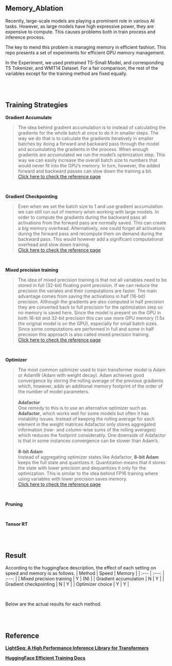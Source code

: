## Memory_Ablation

Recently, large-scale models are playing a prominent role in various AI tasks. However, as large models have high expressive power, they are expensive to compute. This causes problems both in train process and inference process.

The key to mend this problem is managing memory in efficient fashion. 
This repo presents a set of experiments for efficient GPU memory management. <br>

In the Experiment, we used pretrained T5-Small Model, and corresponding T5 Tokenizer, and WMT14 Dataset.
For a fair comparison, the rest of the variables except for the training method are fixed equally.

<br>
<br>

## Training Strategies

**Gradient Accumulate**
> The idea behind gradient accumulation is to instead of calculating the gradients for the whole batch at once to do it in smaller steps. 
The way we do that is to calculate the gradients iteratively in smaller batches by doing a forward and backward pass through the model and accumulating the gradients in the process. 
When enough gradients are accumulated we run the model’s optimization step. 
This way we can easily increase the overall batch size to numbers that would never fit into the GPU’s memory. 
In turn, however, the added forward and backward passes can slow down the training a bit. <br>
[Click here to check the reference page](https://huggingface.co/docs/transformers/perf_train_gpu_one#gradient-accumulation)

<br>

**Gradient Checkpointing**

> Even when we set the batch size to 1 and use gradient accumulation we can still run out of memory when working with large models. 
In order to compute the gradients during the backward pass all activations from the forward pass are normally saved. 
This can create a big memory overhead. Alternatively, one could forget all activations during the forward pass and recompute them on demand during the backward pass. This would however add a significant computational overhead and slow down training. <br>
[Click here to check the reference page](https://huggingface.co/docs/transformers/perf_train_gpu_one#gradient-checkpointing)
<br>

**Mixed precision training**
> The idea of mixed precision training is that not all variables need to be stored in full (32-bit) floating point precision. 
If we can reduce the precision the variales and their computations are faster. 
The main advantage comes from saving the activations in half (16-bit) precision. 
Although the gradients are also computed in half precision they are converted back to full precision for the optimization step so no memory is saved here. 
Since the model is present on the GPU in both 16-bit and 32-bit precision this can use more GPU memory (1.5x the original model is on the GPU), especially for small batch sizes. 
Since some computations are performed in full and some in half precision this approach is also called mixed precision training. <br>
[Click here to check the reference page](https://huggingface.co/docs/transformers/perf_train_gpu_one#fp16-training)

<br>

**Optimizer**
> The most common optimizer used to train transformer model is Adam or AdamW (Adam with weight decay). 
Adam achieves good convergence by storing the rolling average of the previous gradients which, 
however, adds an additional memory footprint of the order of the number of model parameters. <br><br>
**Adafactor** <br>
One remedy to this is to use an alternative optimizer such as **Adafactor**, which works well for some models but often it has instability issues.
Instead of keeping the rolling average for each element in the weight matrices Adafactor only stores aggregated information 
(row- and column-wise sums of the rolling averages) which reduces the footprint considerably. 
One downside of Adafactor is that in some instances convergence can be slower than Adam’s. <br><br>
**8-bit Adam** <br>
Instead of aggregating optimizer states like Adafactor, **8-bit Adam** keeps the full state and quantizes it. 
Quantization means that it stores the state with lower precision and dequantizes it only for the optimization. 
This is similar to the idea behind FP16 training where using variables with lower precision saves memory. <br>
[Click here to check the reference page](https://huggingface.co/docs/transformers/perf_train_gpu_one#optimizer)

<br>

**Pruning**

<br>

**Tensor RT**

<br>
<br>

## Result

According to the huggingface description, the effect of each setting on speed and memory is as follows.
| Method | Speed | Memory |
| :--- | :---: | :---: |
| Mixed precision training | Y | (N) |
| Gradient accumulation | N | Y |
| Gradient checkpointing | N | Y |
| Optimizer choice | Y | Y |

<br>

Below are the actual results for each method.


<br>
<br>

## Reference

**[LightSeq: A High Performance Inference Library for Transformers](https://arxiv.org/pdf/2010.13887.pdf)**

**[HuggingFace Efficient Training Docs](https://huggingface.co/docs/transformers/perf_train_gpu_one)**
